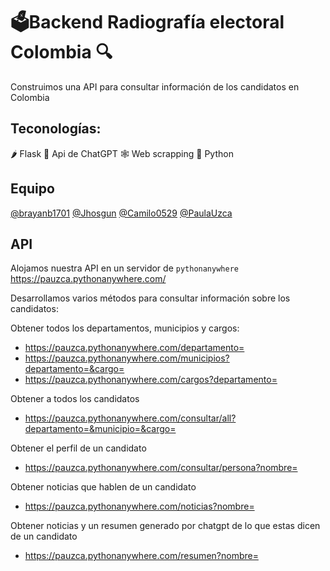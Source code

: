 # 🗳️​​ Backend Radiografía electoral Colombia 🔍
Construimos una API para consultar información de los candidatos en Colombia

## Teconologías:
🌶️​ Flask
💬​ Api de ChatGPT
🕸️​ Web scrapping
🐍 Python

## Equipo
[@brayanb1701](https://github.com/brayanb1701)
[@Jhosgun](https://github.com/Jhosgun)
[@Camilo0529](https://github.com/Camilo0529)
[@PaulaUzca](https://github.com/PaulaUzca)

## API
Alojamos nuestra API en un servidor de ```pythonanywhere```
https://pauzca.pythonanywhere.com/

Desarrollamos varios métodos para consultar información sobre los candidatos:

Obtener todos los departamentos, municipios y cargos:
* https://pauzca.pythonanywhere.com/departamento=
* https://pauzca.pythonanywhere.com/municipios?departamento=&cargo=
* https://pauzca.pythonanywhere.com/cargos?departamento=

Obtener a todos los candidatos
* https://pauzca.pythonanywhere.com/consultar/all?departamento=&municipio=&cargo=

Obtener el perfil de un candidato
* https://pauzca.pythonanywhere.com/consultar/persona?nombre=

Obtener noticias que hablen de un candidato
* https://pauzca.pythonanywhere.com/noticias?nombre=

Obtener noticias y un resumen generado por chatgpt de lo que estas dicen de un candidato
* https://pauzca.pythonanywhere.com/resumen?nombre=


